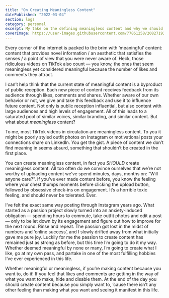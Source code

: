 ```yaml
---
title: "On Creating Meaningless Content"
datePublished: "2022-03-04"
section: logs
category: personal
excerpt: My take on the defining meaningless content and why we should make it more often.
coverImage: https://user-images.githubusercontent.com/77861258/208271929-cfc03d67-4089-4ad1-91a3-1deb3e30b57d.jpg
---
```


Every corner of the internet is packed to the brim with ‘meaningful’ content: content that provides novel information / an aesthetic that satisfies the senses / a point of view that you were never aware of. Heck, those ridiculous videos on TikTok also count — you know, the ones that seem meaningless yet considered meaningful because the number of likes and comments they attract.

I can’t help think that the current state of meaningful content is a byproduct of public reception. Each new piece of content receives feedback from its audience through likes, comments and shares. Whether aware of our own behavior or not, we give and take this feedback and use it to influence future content. Not only is public reception influential, but also content with large audiences and high levels of engagement. All of this leads to a saturated pool of similar voices, similar branding, and similar content. But what about _meaningless_ content?

To me, most TikTok videos in circulation are meaningless content. To you it might be poorly styled outfit photos on Instagram or motivational posts your connections share on LinkedIn. You get the gist. A piece of content we don’t find meaning in seems absurd, something that shouldn’t be created in the first place.

You can create meaningless content, in fact you _SHOULD_ create meaningless content. All too often do we convince ourselves that we’re not worthy of uploading content we’ve spend minutes, days, months on: “Will anyone care?”. If you’ve ever made content before, you know the feeling where your chest thumps moments before clicking the upload button, followed by obsessive check-ins on engagement. It’s a horrible toxic feeling, and should never be tolerated. Ever.

I’ve felt the exact same way posting through Instagram years ago. What started as a passion project slowly turned into an anxiety-induced obligation — spending hours to commute, take outfit photos and edit a post — only to be let down by its engagement and figure out how to improve for the next round. Rinse and repeat. The passion got lost in the midst of numbers and ‘online success’, and I slowly drifted away from what initially gave me pure joy. Luckily for me the passion to create content has remained just as strong as before, but this time I’m going to do it my way. Whether deemed meaningful by none or many, I’m going to create what I like, go at my own pass, and partake in one of the most fulfilling hobbies I’ve ever experienced in this life.

Whether meaningful or meaningless, if you’re making content because you want to, do it! If you feel that likes and comments are getting in the way of what you want to make, hide and disable them. At the end of the day you should create content because you simply want to, ‘cause there isn’t any other feeling than making what you want and seeing it manifest in this life.
